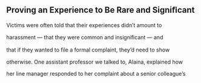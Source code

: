 ## Proving an Experience to Be Rare and Signiﬁcant

Victims were often told that their experiences didn’t amount to

harassment — that they were common and insigniﬁcant — and

that if they wanted to ﬁle a formal complaint, they’d need to show

otherwise. One assistant professor we talked to, Alaina, explained how

her line manager responded to her complaint about a senior colleague’s